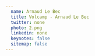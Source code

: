 ```yaml
---
  name: Arnaud Le Bec
  title: Volcamp - Arnaud Le Bec
  twitter: none
  photo: 2.png
  linkedin: none
  keynotes: false
  sitemap: false
---
```

